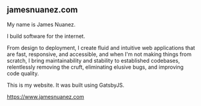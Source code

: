 ## jamesnuanez.com

My name is James Nuanez.

I build software for the internet.

From design to deployment, I create fluid and intuitive web applications that
are fast, responsive, and accessible, and when I'm not making things from
scratch, I bring maintainability and stability to established codebases,
relentlessly removing the cruft, eliminating elusive bugs, and improving code
quality.

This is my website. It was built using GatsbyJS.

https://www.jamesnuanez.com
